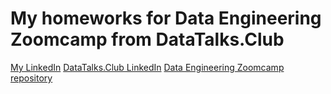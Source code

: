 # My homeworks for Data Engineering Zoomcamp from DataTalks.Club

[My LinkedIn](https://www.linkedin.com/in/iurii-chernigin-4ab9a323b/)
[DataTalks.Club LinkedIn](https://www.linkedin.com/company/datatalks-club/?originalSubdomain=de)
[Data Engineering Zoomcamp repository](https://github.com/DataTalksClub/data-engineering-zoomcamp)
